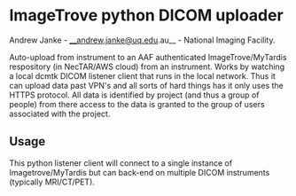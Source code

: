 # ImageTrove python DICOM uploader

Andrew Janke - __andrew.janke@uq.edu.au__ - National Imaging Facility.


Auto-upload from instrument to an AAF authenticated ImageTrove/MyTardis respository (in NecTAR/AWS cloud) from an instrument. Works by watching a local dcmtk DICOM listener client that runs in the local network. Thus it can upload data past VPN's and all sorts of hard things has it only uses the HTTPS protocol. All data is identified by project (and thus a group of people) from there access to the data is granted to the group of users associated with the project. 

## Usage
This python listener client will connect to a single instance of Imagetrove/MyTardis but can back-end on multiple DICOM instruments (typically MRI/CT/PET).
